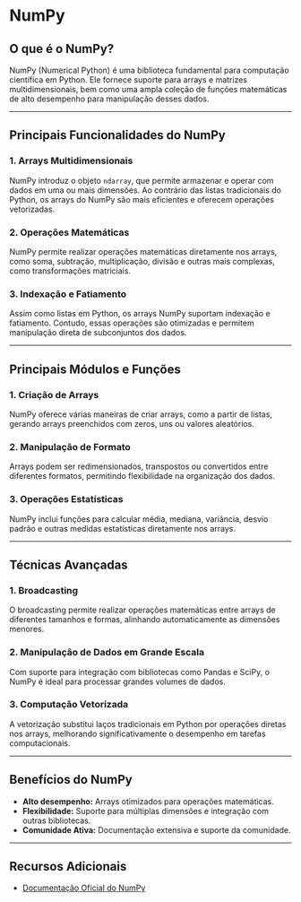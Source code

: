 # NumPy

## O que é o NumPy?
NumPy (Numerical Python) é uma biblioteca fundamental para computação científica em Python. Ele fornece suporte para arrays e matrizes multidimensionais, bem como uma ampla coleção de funções matemáticas de alto desempenho para manipulação desses dados.

---

## Principais Funcionalidades do NumPy

### 1. Arrays Multidimensionais
NumPy introduz o objeto `ndarray`, que permite armazenar e operar com dados em uma ou mais dimensões. Ao contrário das listas tradicionais do Python, os arrays do NumPy são mais eficientes e oferecem operações vetorizadas.

### 2. Operações Matemáticas
NumPy permite realizar operações matemáticas diretamente nos arrays, como soma, subtração, multiplicação, divisão e outras mais complexas, como transformações matriciais.

### 3. Indexação e Fatiamento
Assim como listas em Python, os arrays NumPy suportam indexação e fatiamento. Contudo, essas operações são otimizadas e permitem manipulação direta de subconjuntos dos dados.

---

## Principais Módulos e Funções

### 1. Criação de Arrays
NumPy oferece várias maneiras de criar arrays, como a partir de listas, gerando arrays preenchidos com zeros, uns ou valores aleatórios.

### 2. Manipulação de Formato
Arrays podem ser redimensionados, transpostos ou convertidos entre diferentes formatos, permitindo flexibilidade na organização dos dados.

### 3. Operações Estatísticas
NumPy inclui funções para calcular média, mediana, variância, desvio padrão e outras medidas estatísticas diretamente nos arrays.

---

## Técnicas Avançadas

### 1. Broadcasting
O broadcasting permite realizar operações matemáticas entre arrays de diferentes tamanhos e formas, alinhando automaticamente as dimensões menores.

### 2. Manipulação de Dados em Grande Escala
Com suporte para integração com bibliotecas como Pandas e SciPy, o NumPy é ideal para processar grandes volumes de dados.

### 3. Computação Vetorizada
A vetorização substitui laços tradicionais em Python por operações diretas nos arrays, melhorando significativamente o desempenho em tarefas computacionais.

---

## Benefícios do NumPy
- **Alto desempenho:** Arrays otimizados para operações matemáticas.
- **Flexibilidade:** Suporte para múltiplas dimensões e integração com outras bibliotecas.
- **Comunidade Ativa:** Documentação extensiva e suporte da comunidade.

---

## Recursos Adicionais
- [Documentação Oficial do NumPy](https://numpy.org/doc/)



